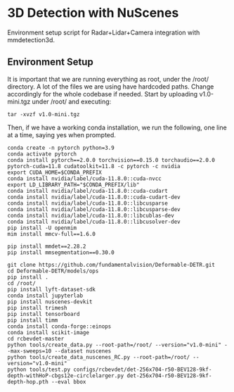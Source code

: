 # 3D Detection with NuScenes
Environment setup script for Radar+Lidar+Camera integration with mmdetection3d.

## Environment Setup

It is important that we are running everything as root, under the /root/ directory. A lot of the files we are using have hardcoded paths. Change accordingly for the whole codebase if needed. Start by uploading v1.0-mini.tgz under /root/ and executing:
```console
tar -xvzf v1.0-mini.tgz
```
Then, if we have a working conda installation, we run the following, one line at a time, saying yes when prompted.
```console
conda create -n pytorch python=3.9
conda activate pytorch
conda install pytorch==2.0.0 torchvision==0.15.0 torchaudio==2.0.0 pytorch-cuda=11.8 cudatoolkit=11.8 -c pytorch -c nvidia
export CUDA_HOME=$CONDA_PREFIX
conda install nvidia/label/cuda-11.8.0::cuda-nvcc
export LD_LIBRARY_PATH="$CONDA_PREFIX/lib"
conda install nvidia/label/cuda-11.8.0::cuda-cudart
conda install nvidia/label/cuda-11.8.0::cuda-cudart-dev
conda install nvidia/label/cuda-11.8.0::libcusparse
conda install nvidia/label/cuda-11.8.0::libcusparse-dev
conda install nvidia/label/cuda-11.8.0::libcublas-dev
conda install nvidia/label/cuda-11.8.0::libcusolver-dev
pip install -U openmim
mim install mmcv-full==1.6.0

pip install mmdet==2.28.2
pip install mmsegmentation==0.30.0

git clone https://github.com/fundamentalvision/Deformable-DETR.git
cd Deformable-DETR/models/ops
pip install .
cd /root/
pip install lyft-dataset-sdk
conda install jupyterlab
pip install nuscenes-devkit
pip install trimesh
pip install tensorboard
pip install timm
conda install conda-forge::einops
conda install scikit-image
cd rcbevdet-master
python tools/create_data.py --root-path=/root/ --version="v1.0-mini" --max-sweeps=10 --dataset nuscenes 
python tools/create_data_nuscenes_RC.py --root-path=/root/ --version="v1.0-mini"
python tools/test.py configs/rcbevdet/det-256x704-r50-BEV128-9kf-depth-withHoP-cbgs12e-circlelarger.py det-256x704-r50-BEV128-9kf-depth-hop.pth --eval bbox
```
